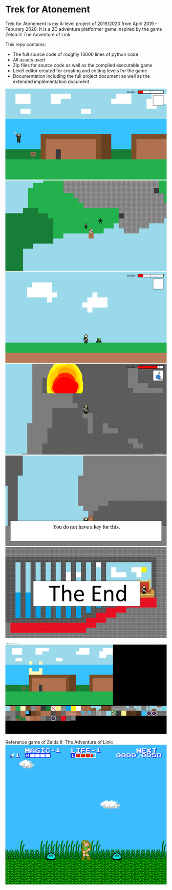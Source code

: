 # Trek for Atonement
Trek for Atonement is my A-level project of 2019/2020 from April 2019 - Feburary 2020. It is a 2D adventure platformer game inspired by the game Zelda II: The Adventure of Link. 

This repo contains:
- The full source code of roughly 13000 lines of python code
- All assets used
- Zip files for source code as well as the compiled executable game
- Level editor created for creating and editing levels for the game
- Documentation including the full project document as well as the extended implementation document



![Game1](https://github.com/AKi47/Python-dump/blob/master/Trek%20For%20Atonement/Documentation%20and%20Screenshots/Game1.png)
![Game2](https://github.com/AKi47/Python-dump/blob/master/Trek%20For%20Atonement/Documentation%20and%20Screenshots/Game2.png)
![Game3](https://github.com/AKi47/Python-dump/blob/master/Trek%20For%20Atonement/Documentation%20and%20Screenshots/Game3.png)
![Game4](https://github.com/AKi47/Python-dump/blob/master/Trek%20For%20Atonement/Documentation%20and%20Screenshots/Game4.png)
![Game5](https://github.com/AKi47/Python-dump/blob/master/Trek%20For%20Atonement/Documentation%20and%20Screenshots/Game5.png)
![Game6](https://github.com/AKi47/Python-dump/blob/master/Trek%20For%20Atonement/Documentation%20and%20Screenshots/Game6.png)

![LevelEditor1](https://github.com/AKi47/Python-dump/blob/master/Trek%20For%20Atonement/Documentation%20and%20Screenshots/LevelEditor1.png)

Reference game of Zelda II: The Adventure of Link:
![ReferenceGame1](https://github.com/AKi47/Python-dump/blob/master/Trek%20For%20Atonement/Documentation%20and%20Screenshots/ReferenceGame1.png)

